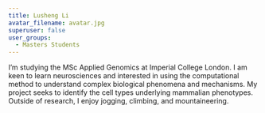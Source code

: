 ```yaml
---
title: Lusheng Li
avatar_filename: avatar.jpg
superuser: false
user_groups:
  - Masters Students
---
```

I’m studying the MSc Applied Genomics at Imperial College London. I am keen to learn neurosciences and interested in using the computational method to understand complex biological phenomena and mechanisms. My project seeks to identify the cell types underlying mammalian phenotypes. Outside of research, I enjoy jogging, climbing, and mountaineering.